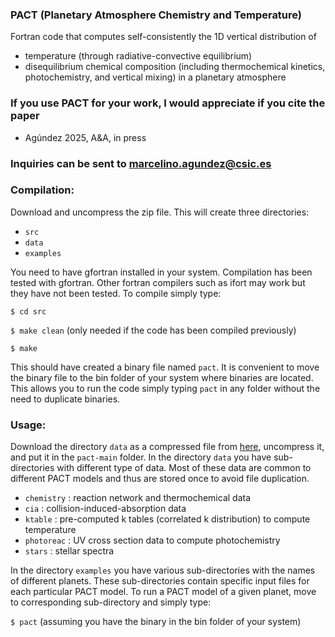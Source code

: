 ### PACT (Planetary Atmosphere Chemistry and Temperature) #

  Fortran code that computes self-consistently the 1D vertical distribution of
   - temperature                         (through radiative-convective equilibrium)
   - disequilibrium chemical composition (including thermochemical kinetics, photochemistry, and vertical mixing)
  in a planetary atmosphere

### If you use PACT for your work, I would appreciate if you cite the paper
   - Agúndez 2025, A&A, in press

### Inquiries can be sent to marcelino.agundez@csic.es

### Compilation:

  Download and uncompress the zip file. This will create three directories:

   - `src`
   - `data`
   - `examples`

  You need to have gfortran installed in your system. Compilation has been tested with gfortran.
  Other fortran compilers such as ifort may work but they have not been tested.
  To compile simply type:


`$ cd src`

`$ make clean`       (only needed if the code has been compiled previously)

`$ make`

  This should have created a binary file named `pact`.
  It is convenient to move the binary file to the bin folder of your system where binaries are located.
  This allows you to run the code simply typing `pact` in any folder without the need to duplicate binaries.

### Usage:

  Download the directory `data` as a compressed file from [here](https://saco.csic.es/s/TsR67qdyPziEzXL), uncompress it, and put it in the `pact-main` folder.
  In the directory `data` you have sub-directories with different type of data.
  Most of these data are common to different PACT models and thus are stored once to avoid file duplication.

   - `chemistry` : reaction network and thermochemical data
   - `cia`       : collision-induced-absorption data
   - `ktable`    : pre-computed k tables (correlated k distribution) to compute temperature
   - `photoreac` : UV cross section data to compute photochemistry
   - `stars`     : stellar spectra

  In the directory `examples` you have various sub-directories with the names of different planets.
  These sub-directories contain specific input files for each particular PACT model.
  To run a PACT model of a given planet, move to corresponding sub-directory and simply type:

`$ pact`             (assuming you have the binary in the bin folder of your system)

